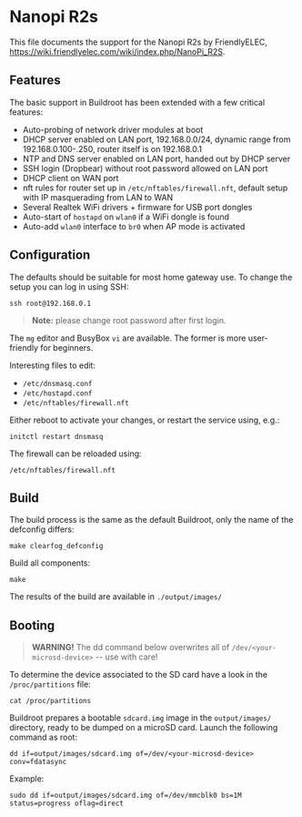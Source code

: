 Nanopi R2s
==========

This file documents the support for the Nanopi R2s by FriendlyELEC,
<https://wiki.friendlyelec.com/wiki/index.php/NanoPi_R2S>.


Features
--------

The basic support in Buildroot has been extended with a few critical
features:

  - Auto-probing of network driver modules at boot
  - DHCP server enabled on LAN port, 192.168.0.0/24, dynamic range
    from 192.168.0.100-.250, router itself is on 192.168.0.1
  - NTP and DNS server enabled on LAN port, handed out by DHCP server
  - SSH login (Dropbear) without root password allowed on LAN port
  - DHCP client on WAN port
  - nft rules for router set up in `/etc/nftables/firewall.nft`,
    default setup with IP masquerading from LAN to WAN
  - Several Realtek WiFi drivers + firmware for USB port dongles
  - Auto-start of `hostapd` on `wlan0` if a WiFi dongle is found
  - Auto-add `wlan0` interface to `br0` when AP mode is activated


Configuration
-------------

The defaults should be suitable for most home gateway use.  To change
the setup you can log in using SSH:

    ssh root@192.168.0.1

> **Note:** please change root password after first login.

The `mg` editor and BusyBox `vi` are available.  The former is more
user-friendly for beginners.

Interesting files to edit:

  - `/etc/dnsmasq.conf`
  - `/etc/hostapd.conf`
  - `/etc/nftables/firewall.nft`

Either reboot to activate your changes, or restart the service using,
e.g.:

    initctl restart dnsmasq

The firewall can be reloaded using:

    /etc/nftables/firewall.nft


Build
-----

The build process is the same as the default Buildroot, only the name of
the defconfig differs:

    make clearfog_defconfig

Build all components:

    make

The results of the build are available in `./output/images/`


Booting
-------

> **WARNING!** The dd command below overwrites all of
> `/dev/<your-microsd-device>` -- use with care!

To determine the device associated to the SD card have a look in the
`/proc/partitions` file:

    cat /proc/partitions

Buildroot prepares a bootable `sdcard.img` image in the `output/images/`
directory, ready to be dumped on a microSD card.  Launch the following
command as root:

    dd if=output/images/sdcard.img of=/dev/<your-microsd-device> conv=fdatasync

Example:

    sudo dd if=output/images/sdcard.img of=/dev/mmcblk0 bs=1M status=progress oflag=direct
